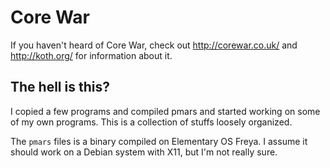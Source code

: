 # Core War

If you haven't heard of Core War, check out http://corewar.co.uk/ and
http://koth.org/ for information about it.

## The hell is this?

I copied a few programs and compiled pmars and started working on some of my own
programs. This is a collection of stuffs loosely organized.

The `pmars` files is a binary compiled on Elementary OS Freya. I assume it
should work on a Debian system with X11, but I'm not really sure.
